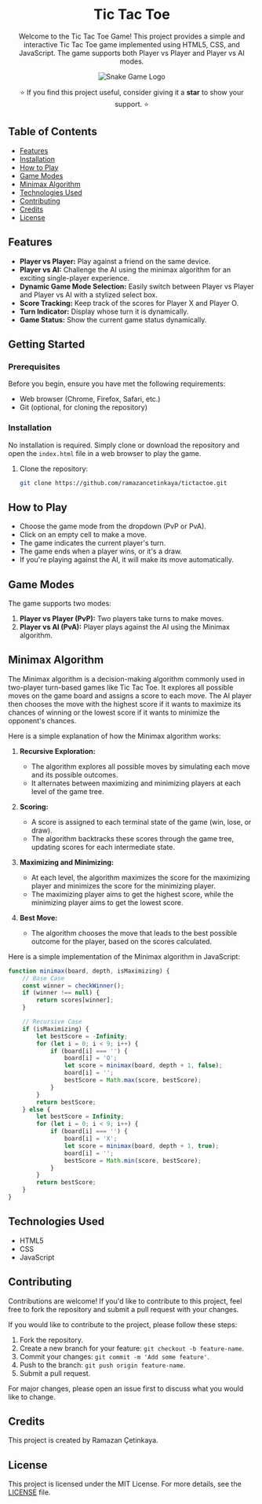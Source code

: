 <h1 align="center">Tic Tac Toe</h1>

<p align="center">
  Welcome to the Tic Tac Toe Game! This project provides a simple and interactive Tic Tac Toe game implemented using HTML5, CSS, and JavaScript. The game supports both Player vs Player and Player vs AI modes.
</p>

<p align="center">
  <img src="https://lh3.googleusercontent.com/y3Mp0ZW7r7v8Mo7IutRsqFLMh2Z6C_VAN_npDVIo8eDBA7lNDXCu76ztwNgSEgtMoj1v7AFKX0idGOP-eRC3P7FqLKQgqMtKd7I=s0" alt="Snake Game Logo">
</p>

<p align="center">
  ⭐️ If you find this project useful, consider giving it a <b>star</b> to show your support. ⭐
</p>

## Table of Contents

- [Features](#features)
- [Installation](#getting-started)
- [How to Play](#how-to-play)
- [Game Modes](#game-modes)
- [Minimax Algorithm](#minimax-algorithm)
- [Technologies Used](#technologies-used)
- [Contributing](#contributing)
- [Credits](#credits)
- [License](#license)

## Features

- **Player vs Player:** Play against a friend on the same device.
- **Player vs AI:** Challenge the AI using the minimax algorithm for an exciting single-player experience.
- **Dynamic Game Mode Selection:** Easily switch between Player vs Player and Player vs AI with a stylized select box.
- **Score Tracking:** Keep track of the scores for Player X and Player O.
- **Turn Indicator:** Display whose turn it is dynamically.
- **Game Status:** Show the current game status dynamically.

## Getting Started

### Prerequisites

Before you begin, ensure you have met the following requirements:

- Web browser (Chrome, Firefox, Safari, etc.)
- Git (optional, for cloning the repository)

### Installation

No installation is required. Simply clone or download the repository and open the `index.html` file in a web browser to play the game.

1. Clone the repository:

    ```bash
    git clone https://github.com/ramazancetinkaya/tictactoe.git
    ```

## How to Play

- Choose the game mode from the dropdown (PvP or PvA).
- Click on an empty cell to make a move.
- The game indicates the current player's turn.
- The game ends when a player wins, or it's a draw.
- If you're playing against the AI, it will make its move automatically.    

## Game Modes

The game supports two modes:

1. **Player vs Player (PvP):** Two players take turns to make moves.
2. **Player vs AI (PvA):** Player plays against the AI using the Minimax algorithm.


## Minimax Algorithm

The Minimax algorithm is a decision-making algorithm commonly used in two-player turn-based games like Tic Tac Toe. It explores all possible moves on the game board and assigns a score to each move. The AI player then chooses the move with the highest score if it wants to maximize its chances of winning or the lowest score if it wants to minimize the opponent's chances.

Here is a simple explanation of how the Minimax algorithm works:

1. **Recursive Exploration:**
   - The algorithm explores all possible moves by simulating each move and its possible outcomes.
   - It alternates between maximizing and minimizing players at each level of the game tree.

2. **Scoring:**
   - A score is assigned to each terminal state of the game (win, lose, or draw).
   - The algorithm backtracks these scores through the game tree, updating scores for each intermediate state.

3. **Maximizing and Minimizing:**
   - At each level, the algorithm maximizes the score for the maximizing player and minimizes the score for the minimizing player.
   - The maximizing player aims to get the highest score, while the minimizing player aims to get the lowest score.

4. **Best Move:**
   - The algorithm chooses the move that leads to the best possible outcome for the player, based on the scores calculated.

Here is a simple implementation of the Minimax algorithm in JavaScript:

```javascript
function minimax(board, depth, isMaximizing) {
    // Base Case
    const winner = checkWinner();
    if (winner !== null) {
        return scores[winner];
    }

    // Recursive Case
    if (isMaximizing) {
        let bestScore = -Infinity;
        for (let i = 0; i < 9; i++) {
            if (board[i] === '') {
                board[i] = 'O';
                let score = minimax(board, depth + 1, false);
                board[i] = '';
                bestScore = Math.max(score, bestScore);
            }
        }
        return bestScore;
    } else {
        let bestScore = Infinity;
        for (let i = 0; i < 9; i++) {
            if (board[i] === '') {
                board[i] = 'X';
                let score = minimax(board, depth + 1, true);
                board[i] = '';
                bestScore = Math.min(score, bestScore);
            }
        }
        return bestScore;
    }
}
```

## Technologies Used

- HTML5
- CSS
- JavaScript

## Contributing

Contributions are welcome! If you'd like to contribute to this project, feel free to fork the repository and submit a pull request with your changes.

If you would like to contribute to the project, please follow these steps:

1. Fork the repository.
2. Create a new branch for your feature: `git checkout -b feature-name`.
3. Commit your changes: `git commit -m 'Add some feature'`.
4. Push to the branch: `git push origin feature-name`.
5. Submit a pull request.

For major changes, please open an issue first to discuss what you would like to change.

## Credits

This project is created by Ramazan Çetinkaya.

## License

This project is licensed under the MIT License. For more details, see the [LICENSE](LICENSE) file.
